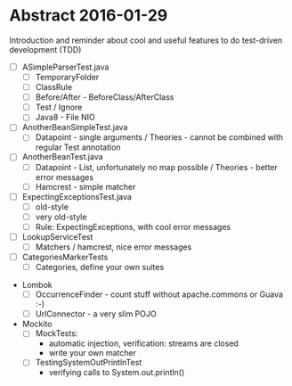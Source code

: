 # Abstract 2016-01-29

Introduction and reminder about cool and useful features to do test-driven development (TDD)

* [ ] ASimpleParserTest.java
   * [ ] TemporaryFolder
   * [ ] ClassRule
   * [ ] Before/After - BeforeClass/AfterClass
   * [ ] Test / Ignore
   * [ ] Java8 - File NIO
* [ ] AnotherBeanSimpleTest.java
   * [ ] Datapoint - single arguments / Theories - cannot be combined with regular Test annotation
* [ ] AnotherBeanTest.java
   * [ ] Datapoint - List<Value>, unfortunately no map possible / Theories - better error messages
   * [ ] Hamcrest - simple matcher
* [ ] ExpectingExceptionsTest.java   
   * [ ] old-style
   * [ ] very old-style
   * [ ] Rule: ExpectingExceptions, with cool error messages
* [ ] LookupServiceTest
   * [ ] Matchers / hamcrest, nice error messages
* [ ] CategoriesMarkerTests
   * [ ] Categories, define your own suites
* Lombok
   * [ ] OccurrenceFinder - count stuff without apache.commons or Guava :-)
   * [ ] UrlConnector - a very slim POJO
* Mockito
   * [ ] MockTests: 
      * automatic injection, verification: streams are closed
      * write your own matcher
   * [ ] TestingSystemOutPrintlnTest
      * verifying calls to System.out.println()
